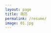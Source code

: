 ```yaml
---
layout: page
title: 简历
permalink: /resume/
image: 01.jpg
---
```


<head>
    <meta charset="UTF-8">
    <meta name="viewport" content="width=device-width, initial-scale=1.0">
    <title>简历预览与下载</title>
    <style>
        /* 简历容器样式 */
        .resume-container {
            width: 100%;
            max-width: 1200px;
            background-color: #fff;
            border-radius: 8px;
            box-shadow: 0 0 10px rgba(0, 0, 0, 0.1);
            padding: 20px;
        }

        /* 简历预览区域样式 */
        .resume-preview {
            margin-bottom: 20px;
        }

        /* 简历操作选项区域样式 */
        .resume-options {
            display: flex;
            justify-content: center;
            gap: 20px;
        }

        /* 按钮样式 */
        .btn {
            display: inline-block;
            padding: 10px 20px;
            background-color: #0056b3;
            color: #fff;
            text-decoration: none;
            border-radius: 4px;
            transition: background-color 0.3s ease;
        }

        /* 按钮悬停效果 */
        .btn:hover {
            background-color: rgb(252, 226, 96);
        }

        /* 响应式设计 */
        @media (max-width: 768px) {
            .resume-container {
                width: 95%;
                padding: 15px;
            }

            .resume-options {
                flex-direction: column;
                align-items: center;
            }
        }
    </style>
</head>

<body>
    <!-- 简历展示区域 -->
    <main class="resume-container">
        <!-- 简历预览区域 -->
        <section class="resume-preview">
            <iframe src="/assets/梁善晴简历 Re.pdf" width="100%" height="600px" style="border: none;"></iframe>
        </section>
        <!-- 简历操作选项区域 -->
        <section class="resume-options">
            <a href="/assets/梁善晴简历 Re.pdf" class="btn" download>下载简历</a>
            <a href="/assets/梁善晴简历 Re.pdf" class="btn" target="_blank">预览简历</a>
        </section>
    </main>
</body>

---
Hi！我是梁善晴，目前是26届复旦大学经济学院金融专硕（基金管理方向）在读，本科就读于复旦大学经济学院经济学系，是一个同时喜欢高谈阔论抽象哲学同时相信实践出真知的非完美型完美主义者。这是关于我的一个更加生动的简历导航（希望如此），感谢您的查看！

***

### 教育背景
##### 复旦大学（研究生）经济学院金融专硕（基金管理方向）
2024.9 - 2026.6

成绩排名：3.88/4.0 
相关课程：量化投资交易与实务，金融大数据挖掘与分析（机器学习），固定收益理论与实务，金融理论与政策

##### 复旦大学（本科） 经济学
2020.9 - 2024.6

成绩排名：3.74/4.0   7/80
主修课程：计量经济学，统计学，会计学，财政学，微观经济学，宏观经济学

---
### 实习经历
##### 上海国投孚腾私募基金管理有限公司 战略投资部 战略研究实习生
2024.9-2025.2

<strong>执行AI Infra、AI电力、折扣零售、3D打印出海、抖音DP等多个项目的行业调研、会议访谈、初筛和立项会报告，具有行业快速学习能力，帮助项目推进、辅助投资决策。</strong>
* <strong>行业研究：</strong>为发掘<strong style="color:rgb(114, 114, 114);">AI Infra</strong>行业优质投资标的、协助上海AI算力集群建设，从公司资料、高管和客户访谈、研报等多方面对3家潜在投资标的进行深入分析。从芯片厂商、算力集群、行业终端3大客户类型切入，探讨AI基础设施中间层国产异构芯片格局带来的机会和影响行业天花板的可能问题，了解行业主要公司的<strong style="color: rgb(114, 114, 114);">行业地位、竞争优劣势</strong>，并在产品、技术、合同、现金流等方面对行业主要玩家进行<strong style="color: rgb(114, 114, 114);">竞品对比</strong>，完成<strong style="color: rgb(114, 114, 114);">10+管访及客户访谈和13页项目初筛会报告</strong>。从行业政策、产业链机会拆解、AI新技术应用场景等方面分析<strong style="color: rgb(114, 114, 114);">AI电力</strong>行业行业机会，并深入分析公司核心产品的<strong style="color: rgb(114, 114, 114);">市场规模、竞争优劣势、主要客户</strong>等，<strong style="color: rgb(114, 114, 114);">撰写报告6页</strong>，辅助投资决策。
* <strong>产品研究：</strong>为探索经济下行、消费降级趋势下的低价经济投资标的，从海外上市公司研报、公司官网、线上购物平台及论坛用户评价等多方面对某服装零售折扣初创公司进行产品对比分析。从门店收入、单店模式、财务和资本情况等方面出发搭建海外9家主要零售折扣店的<strong style="color: rgb(114, 114, 114);">竞品分析模型</strong>，以辅助判断某国内折扣店项目的<strong style="color: rgb(114, 114, 114);">运营模式</strong>。

##### 申万宏源证券家电研究所  行业研究实习生
2023.09-2024.01

<strong>深度参与家电行业研究，独立或部分参与公司和行业的研究报告撰写，帮助收集数据资料分析行业前景和公司竞争力，参与数据库的日常更新和会议纪要总结。</strong>
* <strong>行业研究</strong>：挖掘快速增长的清洁电器产业链是否有上游投资标的机会，从公司年报、研报、行业数据库、购物平台用户评价、拆机视频等多渠道了解公司上下游竞争力，并重点分析公司下游洗地机大客户在产品、技术、营销方面的竞争优势。发现公司当前核心竞争力为技术和客户优势带来的切入下游整机业务增长，并通过洗地机市场规模×主要客户市占率×公司代工分享额测算公司未来十年洗地机市场的营收空间，<strong style="color: rgb(114, 114, 114);">独立完成一家清洁电器上游产业链公司的深度报告46页</strong>。另协助完成<strong style="color: rgb(114, 114, 114);">4家公司的深度报告或分析</strong>，如某扫地机新锐公司出海分析、清洁电器企业出口相关分析、某消费电子、主营音箱上市公司财务、技术分析等。
* <strong>产品研究：</strong>持续追踪富有增长前景的清洁电器行业龙头上市公司，从公司官网、线上购物平台、机型测评图文视频等多渠道收集3家扫地机/洗地机龙头公司的产品数据，通过产品价格、技术参数、用户交互体验等方面进行<strong style="color: rgb(114, 114, 114);">竞品对比研究</strong>，分析产品革新点，完成<strong style="color: rgb(114, 114, 114);">excel产品对比表格</strong>维护。
* <strong>数据分析：</strong>跟踪近年来增长较快的小家电行业优质标的，从公司年报、研报、行业数据库收集某小家电上市公司财务数据以及行业层面产品品类和销售渠道的增长数据，使用<strong style="color: rgb(114, 114, 114);">数据透视表</strong>，从行业各品类和销售渠道增长趋势并结合公司财务销售数据，拆分判断公司未来销售增长点，发现公司未来增长主要看点包括主营产品高端化、新拓品类电动牙刷高速增长、抖音渠道的拓展，最后做出增长率预测，<strong style="color: rgb(114, 114, 114);">独立完成收入拆分模型</strong>。

##### 华西证券家电研究所  行业研究实习生 
2023.01-2023.04

* <strong>行业公司研究：</strong>通过行业数据库、公司官网、定期报告、第三方数据和研究报告等快速了解公司，分产品、分渠道、分地区构建公司收入拆分模型，从收入端、盈利端和经营端入手撰写简要的点评。
* <strong>数据分析维护：</strong>跟踪并总结行业板块涨跌幅、原材料价格走势、汇率和海运集装箱价格变动、地产与社零等宏观指标，以及家电各品类主要公司销售情况及渠道分布情况，使用<strong style="color: rgb(114, 114, 114);">vlookup函数维护日常数据库</strong>，制作日报、周报、月报多篇。
* <strong>会议纪要撰写：</strong>听取行业主要上市公司高管会议、投资者会议录音，撰写会议纪要，辅助学习行业分析的主要方向。

##### 数字100  用户洞察实习生                                                                                                           
2022.09-2022.11

<strong>协助公司通过定性访谈、穿测和定量的问卷数据洞察消费者需求和消费市场趋势，为产品提出建议，对后面做消费组的研究形成了一定帮助。</strong>
* <strong>定性：</strong>为公司高管、客户公司目标消费者等的深度访谈和座谈会撰写定性小结，编写templates，总结产品特征，为消费者特征画像，为商家提供产品策略建议；进行桌面研究，收集数据，了解产品特征，绘制Excel或PPT相关图表；撰写关于产品消费者的趋势报告，以及协助撰写最终产品报告。
* <strong>定量：</strong>提出关于客户公司产品的针对性问题，撰写问卷大纲，制作问卷；基于问卷数据，从不同交叉维度分析目标群体特征，制图并撰写消费者洞察分析报告。

---
### 学术经历
###### 港大×北大金融史系教授研究小组  助研
2023.05-2023.07
###### 泛海国际金融学院金融系教授研究小组  助研
2022.07-2022.09
<strong>广泛快速阅读管理学、明清金融史等相关领域中英文文献；使用 Python 库处理数据量百万级别的四大人力资本面板数据。</strong>

---
### 学工经历
在校期间我也有丰富的学生工作经历，它们帮助我锻炼了我的<strong style="color: rgb(114, 114, 114);">人际协调能力、文案写作能力、宣传制作能力</strong>。
* 在班级中，我担任班级信息委员和宣传委员，负责班级通讯稿撰写和公众号宣传。
* 在学工中，我担任复旦大学校学生会学术文化部干事，参与学校跨学科讲座的选题brainstorm、宣传推文撰写、海报制作、活动现场组织等。
* 在社团中，我担任学校户外公益社团核心成员。参与活动主题brainstorm、问卷海报设计、活动组织执行、私域群和公众号运营等。

---
### 语言技能
* <strong>英语水平：</strong>普通话（母语）、英语（托福105，六级619，四级646）
* <strong>数据分析：</strong>熟练使用 Microsoft Office；掌握 Python（数据分析、机器学习、选股策略）、Visual Basic、LaTeX、Stata 等编程语言；自学SQL、Tableau中